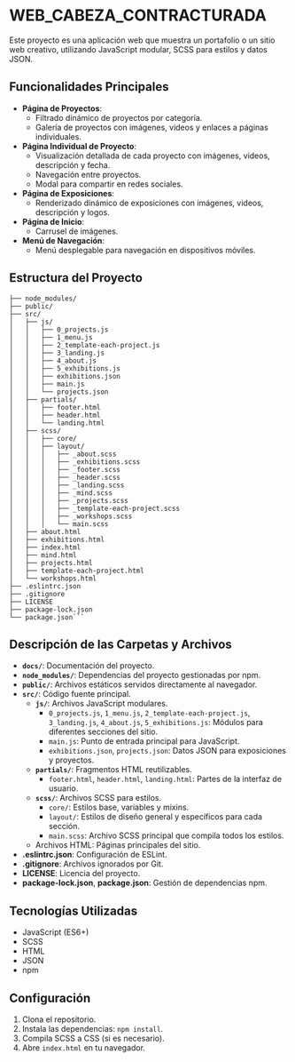 # WEB_CABEZA_CONTRACTURADA

Este proyecto es una aplicación web que muestra un portafolio o un sitio web creativo, utilizando JavaScript modular, SCSS para estilos y datos JSON.

## Funcionalidades Principales

* **Página de Proyectos**:
    * Filtrado dinámico de proyectos por categoría.
    * Galería de proyectos con imágenes, videos y enlaces a páginas individuales.
* **Página Individual de Proyecto**:
    * Visualización detallada de cada proyecto con imágenes, videos, descripción y fecha.
    * Navegación entre proyectos.
    * Modal para compartir en redes sociales.
* **Página de Exposiciones**:
    * Renderizado dinámico de exposiciones con imágenes, videos, descripción y logos.
* **Página de Inicio**:
    * Carrusel de imágenes.
* **Menú de Navegación**:
    * Menú desplegable para navegación en dispositivos móviles.

## Estructura del Proyecto

```├── docs/
├── node_modules/
├── public/
├── src/
│   ├── js/
│   │   ├── 0_projects.js
│   │   ├── 1_menu.js
│   │   ├── 2_template-each-project.js
│   │   ├── 3_landing.js
│   │   ├── 4_about.js
│   │   ├── 5_exhibitions.js
│   │   ├── exhibitions.json
│   │   ├── main.js
│   │   └── projects.json
│   ├── partials/
│   │   ├── footer.html
│   │   ├── header.html
│   │   └── landing.html
│   ├── scss/
│   │   ├── core/
│   │   ├── layout/
│   │   │   ├── _about.scss
│   │   │   ├── _exhibitions.scss
│   │   │   ├── _footer.scss
│   │   │   ├── _header.scss
│   │   │   ├── _landing.scss
│   │   │   ├── _mind.scss
│   │   │   ├── _projects.scss
│   │   │   ├── _template-each-project.scss
│   │   │   ├── _workshops.scss
│   │   │   └── main.scss
│   ├── about.html
│   ├── exhibitions.html
│   ├── index.html
│   ├── mind.html
│   ├── projects.html
│   ├── template-each-project.html
│   └── workshops.html
├── .eslintrc.json
├── .gitignore
├── LICENSE
├── package-lock.json
└── package.json```

```

## Descripción de las Carpetas y Archivos

* **`docs/`**: Documentación del proyecto.
* **`node_modules/`**: Dependencias del proyecto gestionadas por npm.
* **`public/`**: Archivos estáticos servidos directamente al navegador.
* **`src/`**: Código fuente principal.
    * **`js/`**: Archivos JavaScript modulares.
        * `0_projects.js`, `1_menu.js`, `2_template-each-project.js`, `3_landing.js`, `4_about.js`, `5_exhibitions.js`: Módulos para diferentes secciones del sitio.
        * `main.js`: Punto de entrada principal para JavaScript.
        * `exhibitions.json`, `projects.json`: Datos JSON para exposiciones y proyectos.
    * **`partials/`**: Fragmentos HTML reutilizables.
        * `footer.html`, `header.html`, `landing.html`: Partes de la interfaz de usuario.
    * **`scss/`**: Archivos SCSS para estilos.
        * `core/`: Estilos base, variables y mixins.
        * `layout/`: Estilos de diseño general y específicos para cada sección.
        * `main.scss`: Archivo SCSS principal que compila todos los estilos.
    * Archivos HTML: Páginas principales del sitio.
* **.eslintrc.json**: Configuración de ESLint.
* **.gitignore**: Archivos ignorados por Git.
* **LICENSE**: Licencia del proyecto.
* **package-lock.json**, **package.json**: Gestión de dependencias npm.

## Tecnologías Utilizadas

* JavaScript (ES6+)
* SCSS
* HTML
* JSON
* npm

## Configuración

1.  Clona el repositorio.
2.  Instala las dependencias: `npm install`.
3.  Compila SCSS a CSS (si es necesario).
4.  Abre `index.html` en tu navegador.

